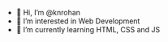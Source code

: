 - 👋 Hi, I’m @knrohan
- 👀 I’m interested in Web Development
- 🌱 I’m currently learning HTML, CSS and JS

<!---
knrohan/knrohan is a ✨ special ✨ repository because its `README.md` (this file) appears on your GitHub profile.
You can click the Preview link to take a look at your changes.
--->
